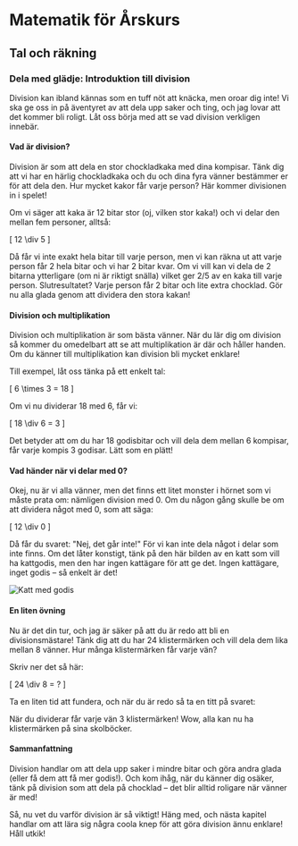 # Matematik för Årskurs 
## Tal och räkning

### Dela med glädje: Introduktion till division

Division kan ibland kännas som en tuff nöt att knäcka, men oroar dig inte! Vi ska ge oss in på äventyret av att dela upp saker och ting, och jag lovar att det kommer bli roligt. Låt oss börja med att se vad division verkligen innebär.

#### Vad är division?

Division är som att dela en stor chockladkaka med dina kompisar. Tänk dig att vi har en härlig chockladkaka och du och dina fyra vänner bestämmer er för att dela den. Hur mycket kakor får varje person? Här kommer divisionen in i spelet!

Om vi säger att kaka är 12 bitar stor (oj, vilken stor kaka!) och vi delar den mellan fem personer, alltså:

\[ 12 \div 5 \]

Då får vi inte exakt hela bitar till varje person, men vi kan räkna ut att varje person får 2 hela bitar och vi har 2 bitar kvar. Om vi vill kan vi dela de 2 bitarna ytterligare (om ni är riktigt snälla) vilket ger 2/5 av en kaka till varje person. Slutresultatet? Varje person får 2 bitar och lite extra chocklad. Gör nu alla glada genom att dividera den stora kakan!

#### Division och multiplikation 

Division och multiplikation är som bästa vänner. När du lär dig om division så kommer du omedelbart att se att multiplikation är där och håller handen. Om du känner till multiplikation kan division bli mycket enklare!

Till exempel, låt oss tänka på ett enkelt tal: 

\[ 6 \times 3 = 18 \]

Om vi nu dividerar 18 med 6, får vi:

\[ 18 \div 6 = 3 \]

Det betyder att om du har 18 godisbitar och vill dela dem mellan 6 kompisar, får varje kompis 3 godisar. Lätt som en plätt! 

#### Vad händer när vi delar med 0?

Okej, nu är vi alla vänner, men det finns ett litet monster i hörnet som vi måste prata om: nämligen division med 0. Om du någon gång skulle be om att dividera något med 0, som att säga:

\[ 12 \div 0 \]

Då får du svaret: "Nej, det går inte!" För vi kan inte dela något i delar som inte finns. Om det låter konstigt, tänk på den här bilden av en katt som vill ha kattgodis, men den har ingen kattägare för att ge det. Ingen kattägare, inget godis – så enkelt är det!

![Katt med godis](https://example.com/katt-med-godis.jpg)

#### En liten övning

Nu är det din tur, och jag är säker på att du är redo att bli en divisionsmästare! Tänk dig att du har 24 klistermärken och vill dela dem lika mellan 8 vänner. Hur många klistermärken får varje vän? 

Skriv ner det så här:

\[ 24 \div 8 = ? \]

Ta en liten tid att fundera, och när du är redo så ta en titt på svaret:

När du dividerar får varje vän 3 klistermärken! Wow, alla kan nu ha klistermärken på sina skolböcker.

#### Sammanfattning

Division handlar om att dela upp saker i mindre bitar och göra andra glada (eller få dem att få mer godis!). Och kom ihåg, när du känner dig osäker, tänk på division som att dela på chocklad – det blir alltid roligare när vänner är med!

Så, nu vet du varför division är så viktigt! Häng med, och nästa kapitel handlar om att lära sig några coola knep för att göra division ännu enklare! Håll utkik!
